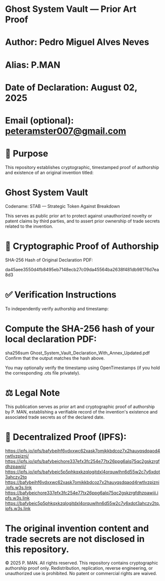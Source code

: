 # Ghost System Vault — Prior Art Proof
# Author: Pedro Miguel Alves Neves
# Alias: P.MAN
# Date of Declaration: August 02, 2025
# Email (optional): peteramster007@gmail.com

# 🧭 Purpose
This repository establishes cryptographic, timestamped proof of authorship and existence of an original invention titled:

# Ghost System Vault
Codename: STAB — Strategic Token Against Breakdown

This serves as public prior art to protect against unauthorized novelty or patent claims by third parties, and to assert prior ownership of trade secrets related to the invention.

# 🔐 Cryptographic Proof of Authorship
SHA-256 Hash of Original Declaration PDF:

da45aee3550d4fb8495eb7148ecb27c09da45564ba2638f481db98176d7ea8d3

# ✅ Verification Instructions
To independently verify authorship and timestamp:

# Compute the SHA-256 hash of your local declaration PDF:

sha256sum Ghost_System_Vault_Declaration_With_Annex_Updated.pdf
Confirm that the output matches the hash above.

You may optionally verify the timestamp using OpenTimestamps (if you hold the corresponding .ots file privately).

# ⚖️ Legal Note
This publication serves as prior art and cryptographic proof of authorship by P. MAN, establishing a verifiable record of the invention's existence and associated trade secrets as of the declared date.

# 📁 Decentralized Proof (IPFS):
https://ipfs.io/ipfs/bafybeihf6vdxxwc62xask7omjkkbdcoz7x2hauyqsdqaod4rwtlvzpizni/
https://ipfs.io/ipfs/bafybeichore337efx3fc254e77tx26ppg6alq75qc2gskzrgfdhzpawiii/
https://ipfs.io/ipfs/bafybeic5p5phkqxkzqlogitdxl4orquwlhn6d55w2c7y6xdot3ahczv2tq
https://bafybeihf6vdxxwc62xask7omjkkbdcoz7x2hauyqsdqaod4rwtlvzpizni.ipfs.w3s.link
https://bafybeichore337efx3fc254e77tx26ppg6alq75qc2gskzrgfdhzpawiii.ipfs.w3s.link
https://bafybeic5p5phkqxkzqlogitdxl4orquwlhn6d55w2c7y6xdot3ahczv2tq.ipfs.w3s.link

# The original invention content and trade secrets are not disclosed in this repository.

© 2025 P. MAN. All rights reserved. This repository contains cryptographic authorship proof only. Redistribution, replication, reverse engineering, or unauthorized use is prohibited. No patent or commercial rights are waived.




